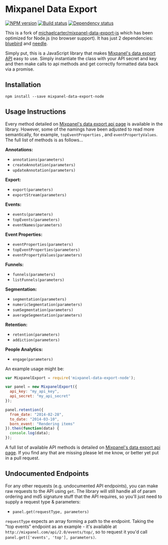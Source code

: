 Mixpanel Data Export
==============================
[![NPM version][npm-img]][npm-url]
[![Build status][travis-img]][travis-url]
[![Dependency status][david-img]][david-url]

This is a fork of [michaelcarter/mixpanel-data-export-js](https://github.com/michaelcarter/mixpanel-data-export-js) which has been optimized for Node.js (no browser support). It has just 2 dependencies: [bluebird](https://www.npmjs.com/package/bluebird) and [needle](https://www.npmjs.com/package/needle).

Simply put, this is a JavaScript library that makes [Mixpanel's data export API](https://mixpanel.com/docs/api-documentation/data-export-api#libs-js) easy to use. Simply instantiate the class with your API secret and key and then make calls to api methods and get correctly formatted data back via a promise.

## Installation
```
npm install --save mixpanel-data-export-node
```

## Usage Instructions

Every method detailed on [Mixpanel's data export api page](https://mixpanel.com/docs/api-documentation/data-export-api#libs-js) is available in the library. However, some of the namings have been adjusted to read more semantically, for example, `topEventProperties` , and `eventPropertyValues`. The full list of methods is as follows...

**Annotations:**
 - `annotations(parameters)`
 - `createAnnotation(parameters)`
 - `updateAnnotation(parameters)`

**Export:**
 - `export(parameters)`
 - `exportStream(parameters)`

**Events:**
 - `events(parameters)`
 - `topEvents(parameters)`
 - `eventNames(parameters)`

**Event Properties:**
 - `eventProperties(parameters)`
 - `topEventProperties(parameters)`
 - `eventPropertyValues(parameters)`

**Funnels:**
 - `funnels(parameters)`
 - `listFunnels(parameters)`

**Segmentation:**
 - `segmentation(parameters)`
 - `numericSegmentation(parameters)`
 - `sumSegmentation(parameters)`
 - `averageSegmentation(parameters)`

**Retention:**
 - `retention(parameters)`
 - `addiction(parameters)`

**People Analytics:**
 - `engage(parameters)`

An example usage might be:

```javascript
var MixpanelExport = require('mixpanel-data-export-node');

var panel = new MixpanelExport({
  api_key: "my_api_key",
  api_secret: "my_api_secret"
});

panel.retention({
  from_date: "2014-02-28",
  to_date: "2014-03-10",
  born_event: "Rendering items"
}).then(function(data) {
  console.log(data);
});
```

A full list of available API methods is detailed on [Mixpanel's data export api page](https://mixpanel.com/docs/api-documentation/data-export-api#libs-js). If you find any that are missing please let me know, or better yet put in a pull request.

## Undocumented Endpoints
For any other requests (e.g. undocumented API endpoints), you can make raw requests to the API using `get`. The library will still handle all of param ordering and md5 signature stuff that the API requires, so you'll just need to supply a request type & parameters:

 - `panel.get(requestType, parameters)` 

 `requestType` expects an array forming a path to the endpoint. Taking the "top events" endpoint as an example - it's available at `http://mixpanel.com/api/2.0/events/top/`, so to request it you'd call `panel.get(['events', 'top'], parameters)`.


[npm-img]: https://img.shields.io/npm/v/mixpanel-data-export-node.svg?style=flat-square
[npm-url]: https://npmjs.org/package/mixpanel-data-export-node
[travis-img]: https://img.shields.io/travis/strawbrary/mixpanel-data-export-js/master.svg?style=flat-square
[travis-url]: https://travis-ci.org/strawbrary/mixpanel-data-export-js
[david-img]: https://img.shields.io/david/strawbrary/mixpanel-data-export-js.svg?style=flat-square
[david-url]: https://david-dm.org/strawbrary/mixpanel-data-export-js
